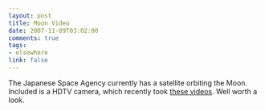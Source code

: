 ```yaml
--- 
layout: post
title: Moon Video
date: 2007-11-09T03:02:00
comments: true
tags:
- elsewhere
link: false
---
```

The Japanese Space Agency currently has a satellite orbiting the Moon.  Included is a HDTV camera, which recently took <a href="http://www.jaxa.jp/press/2007/11/20071107_kaguya_movie_e.html" title="Kaguya Moon video">these videos</a>.  Well worth a look.
